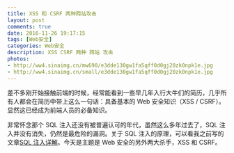 ```yaml
---
title: XSS 和 CSRF 两种跨站攻击
layout: post
comments: true
date: 2016-11-26 19:17:15
tags: [Web安全]
categories: Web安全
description: XSS CSRF 两种 跨站 攻击
photos:
- http://ww4.sinaimg.cn/mw690/e3dde130gw1fa5qff0d0gj20zk0npk1e.jpg
- http://ww4.sinaimg.cn/small/e3dde130gw1fa5qff0d0gj20zk0npk1e.jpg
---
```

差不多刚开始接触前端的时候，经常能看到一些早几年入行大牛们的简历，几乎所有人都会在简历中带上这么一句话：具备基本的 Web 安全知识（XSS / CSRF）。显然这已经成为前端人员的必备知识。

<!--more-->

非常怀念那个 SQL 注入还没有被普遍认可的年代，虽然这么多年过去了，SQL 注入并没有消失，仍然是最危险的漏洞。关于 SQL 注入的原理，可以看我之前写的文章[SQL 注入详解](http://yuren.space/blog/2016/10/01/SQL%E6%B3%A8%E5%85%A5%E8%AF%A6%E8%A7%A3/)。今天是主题是 Web 安全的另外两大杀手，XSS 和 CSRF。